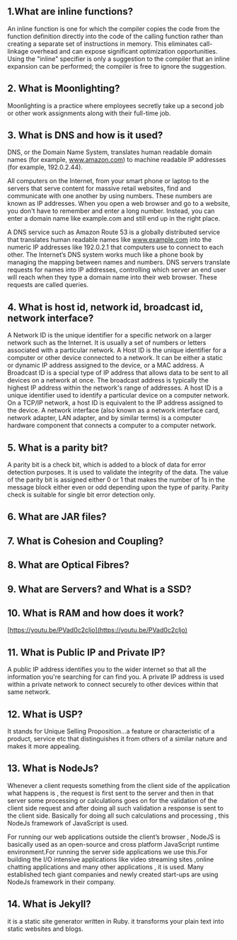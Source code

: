 ## 1.What are inline functions?
An inline function is one for which the compiler copies the code from the function definition directly into the code of the calling function rather than creating a separate set of instructions in memory. This eliminates call-linkage overhead and can expose significant optimization opportunities. Using the "inline" specifier is only a suggestion to the compiler that an inline expansion can be performed; the compiler is free to ignore the suggestion.
## 2. What is Moonlighting?
Moonlighting is a practice where employees secretly take up a second job or other work assignments along with their full-time job.
## 3. What is DNS and how is it used?
DNS, or the Domain Name System, translates human readable domain names (for example, www.amazon.com) to machine readable IP addresses (for example, 192.0.2.44).

All computers on the Internet, from your smart phone or laptop to the servers that serve content for massive retail websites, find and communicate with one another by using numbers. These numbers are known as IP addresses. When you open a web browser and go to a website, you don't have to remember and enter a long number. Instead, you can enter a domain name like example.com and still end up in the right place.

A DNS service such as Amazon Route 53 is a globally distributed service that translates human readable names like www.example.com into the numeric IP addresses like 192.0.2.1 that computers use to connect to each other. The Internet’s DNS system works much like a phone book by managing the mapping between names and numbers. DNS servers translate requests for names into IP addresses, controlling which server an end user will reach when they type a domain name into their web browser. These requests are called queries.
## 4. What is host id, network id, broadcast id, network interface?
A Network ID is the unique identifier for a specific network on a larger network such as the Internet. It is usually a set of numbers or letters associated with a particular network. A Host ID is the unique identifier for a computer or other device connected to a network. It can be either a static or dynamic IP address assigned to the device, or a MAC address. A Broadcast ID is a special type of IP address that allows data to be sent to all devices on a network at once. The broadcast address is typically the highest IP address within the network's range of addresses.
A host ID is a unique identifier used to identify a particular device on a computer network. On a TCP/IP network, a host ID is equivalent to the IP address assigned to the device. A network interface (also known as a network interface card, network adapter, LAN adapter, and by similar terms) is a computer hardware component that connects a computer to a computer network.
## 5. What is a parity bit?
A parity bit is a check bit, which is added to a block of data for error detection purposes. It is used to validate the integrity of the data. The value of the parity bit is assigned either 0 or 1 that makes the number of 1s in the message block either even or odd depending upon the type of parity. Parity check is suitable for single bit error detection only.
## 6. What are JAR files?
## 7. What is Cohesion and Coupling?
## 8. What are Optical Fibres?
## 9. What are Servers? and What is a SSD?
## 10. What is RAM and how does it work?
[https://youtu.be/PVad0c2cljo](https://youtu.be/PVad0c2cljo)
## 11. What is Public IP and Private IP?
A public IP address identifies you to the wider internet so that all the information you're searching for can find you. A private IP address is used within a private network to connect securely to other devices within that same network.
## 12. What is USP?
It stands for Unique Selling Proposition...a feature or characteristic of a product, service etc that distinguishes it from others of a similar nature and makes it more appealing.
## 13. What is NodeJs?
Whenever a client requests something from the client side of the application what happens is , the request is first sent to the server and then in that server some processing or calculations goes on for the validation of the client side request and after doing all such validation a response is sent to the client side. Basically for doing all such calculations and processing , this NodeJs framework of JavaScript is used.

For running our web applications outside the client’s browser , NodeJS is basically used as an open-source and cross platform JavaScript runtime environment.For running the server side applications we use this.For building the I/O intensive applications like video streaming sites ,online chatting applications and many other applications , it is used. Many established tech giant companies and newly created start-ups are using NodeJs framework in their company.
## 14. What is Jekyll?
it is a static site generator written in Ruby. it transforms your plain text into static websites and blogs.


